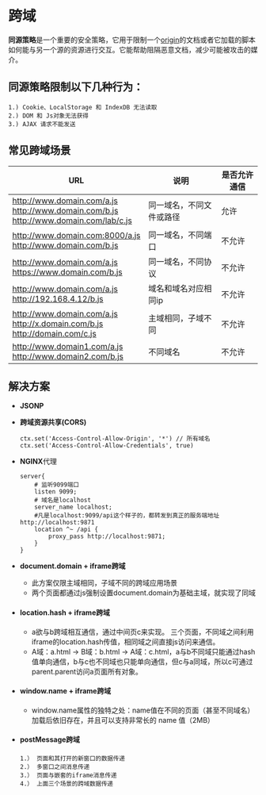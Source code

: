 # 跨域

**同源策略**是一个重要的安全策略，它用于限制一个[origin](https://developer.mozilla.org/zh-CN/docs/Glossary/源)的文档或者它加载的脚本如何能与另一个源的资源进行交互。它能帮助阻隔恶意文档，减少可能被攻击的媒介。

## 同源策略限制以下几种行为：

```
1.) Cookie、LocalStorage 和 IndexDB 无法读取
2.) DOM 和 Js对象无法获得
3.) AJAX 请求不能发送
```

## 常见跨域场景

| URL                                                          | 说明                     | 是否允许通信 |
| ------------------------------------------------------------ | ------------------------ | ------------ |
| http://www.domain.com/a.js<br />http://www.domain.com/b.js<br />http://www.domain.com/lab/c.js | 同一域名，不同文件或路径 | 允许         |
| http://www.domain.com:8000/a.js<br />http://www.domain.com/b.js | 同一域名，不同端口       | 不允许       |
| http://www.domain.com/a.js<br />https://www.domain.com/b.js  | 同一域名，不同协议       | 不允许       |
| http://www.domain.com/a.js<br />http://192.168.4.12/b.js     | 域名和域名对应相同ip     | 不允许       |
| http://www.domain.com/a.js<br />http://x.domain.com/b.js<br />http://domain.com/c.js | 主域相同，子域不同       | 不允许       |
| http://www.domain1.com/a.js<br />http://www.domain2.com/b.js | 不同域名                 | 不允许       |

## 解决方案

- **JSONP**

- **跨域资源共享(CORS)**

  ```
  ctx.set('Access-Control-Allow-Origin', '*') // 所有域名
  ctx.set('Access-Control-Allow-Credentials', true)
  ```

- **NGINX**代理

  ```
  server{
      # 监听9099端口
      listen 9099;
      # 域名是localhost
      server_name localhost;
      #凡是localhost:9099/api这个样子的，都转发到真正的服务端地址http://localhost:9871 
      location ^~ /api {
          proxy_pass http://localhost:9871;
      }    
  }
  ```

- **document.domain + iframe跨域**

  - 此方案仅限主域相同，子域不同的跨域应用场景
  - 两个页面都通过js强制设置document.domain为基础主域，就实现了同域

- ####  **location.hash + iframe跨域**

  - a欲与b跨域相互通信，通过中间页c来实现。 三个页面，不同域之间利用iframe的location.hash传值，相同域之间直接js访问来通信。
  - A域：a.html -> B域：b.html -> A域：c.html，a与b不同域只能通过hash值单向通信，b与c也不同域也只能单向通信，但c与a同域，所以c可通过parent.parent访问a页面所有对象。

- #### **window.name + iframe跨域**

  - window.name属性的独特之处：name值在不同的页面（甚至不同域名）加载后依旧存在，并且可以支持非常长的 name 值（2MB）

- #### **postMessage跨域**

   ```
  1.） 页面和其打开的新窗口的数据传递
  2.） 多窗口之间消息传递
  3.） 页面与嵌套的iframe消息传递
  4.） 上面三个场景的跨域数据传递
   ```

  